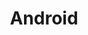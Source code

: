 ---
title: Android
layout: node
description: 'Android-specific content.'
icon: folder
categories: [ platforms, android ]
permalink: "/:categories/"
---